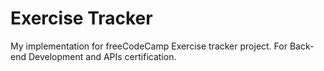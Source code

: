 # Exercise Tracker

My implementation for freeCodeCamp Exercise tracker project. For Back-end Development and APIs certification.